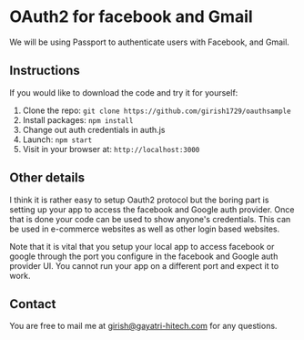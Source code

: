 # OAuth2 for facebook and Gmail

We will be using Passport to authenticate users with Facebook, and Gmail.

## Instructions

If you would like to download the code and try it for yourself:

1. Clone the repo: `git clone https://github.com/girish1729/oauthsample`
2. Install packages: `npm install`
3. Change out auth credentials in auth.js
4. Launch: `npm start`
5. Visit in your browser at: `http://localhost:3000`

## Other details

I think it is rather easy to setup Oauth2 protocol but the boring part
is setting up your app to access the facebook and Google auth provider.
Once that is done your code can be used to show anyone's credentials.
This can be used in e-commerce websites as well as other login based
websites.

Note that it is vital that you setup your local app to access facebook
or google through the port you configure in the facebook and Google auth
provider UI. You cannot run your app on a different port and expect it
to work.


## Contact

You are free to mail me at girish@gayatri-hitech.com for any questions.

